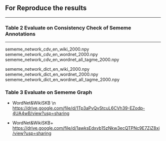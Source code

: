 ## For Reproduce the results
---


### Table 2  Evaluate on Consistency Check of Sememe Annotations 
---

sememe_network_cdv_en_wiki_2000.npy
sememe_network_cdv_en_wordnet_2000.npy
sememe_network_cdv_en_wordnet_all_tagme_2000.npy

sememe_network_dict_en_wiki_2000.npy
sememe_network_dict_en_wordnet_2000.npy
sememe_network_dict_en_wordnet_all_tagme_2000.npy

### Table 3  Evaluate on Sememe Graph 


* WordNet&WikiSKB \n
https://drive.google.com/file/d/1Tp3aPvQvStcuL6CVh39-EZodp-4UA4wB/view?usp=sharing

* WordNet&WikiSKB+
https://drive.google.com/file/d/1awksEdxvb15zNkw3ecQTPNc9E7ZjZ8xi/view?usp=sharing
